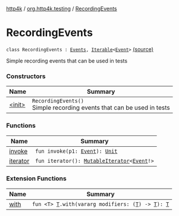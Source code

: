 [http4k](../../index.md) / [org.http4k.testing](../index.md) / [RecordingEvents](./index.md)

# RecordingEvents

`class RecordingEvents : `[`Events`](../../org.http4k.events/-events.md)`, `[`Iterable`](https://kotlinlang.org/api/latest/jvm/stdlib/kotlin.collections/-iterable/index.html)`<`[`Event`](../../org.http4k.events/-event/index.md)`>` [(source)](https://github.com/http4k/http4k/blob/master/http4k-core/src/main/kotlin/org/http4k/testing/RecordingEvents.kt#L10)

Simple recording events that can be used in tests

### Constructors

| Name | Summary |
|---|---|
| [&lt;init&gt;](-init-.md) | `RecordingEvents()`<br>Simple recording events that can be used in tests |

### Functions

| Name | Summary |
|---|---|
| [invoke](invoke.md) | `fun invoke(p1: `[`Event`](../../org.http4k.events/-event/index.md)`): `[`Unit`](https://kotlinlang.org/api/latest/jvm/stdlib/kotlin/-unit/index.html) |
| [iterator](iterator.md) | `fun iterator(): `[`MutableIterator`](https://kotlinlang.org/api/latest/jvm/stdlib/kotlin.collections/-mutable-iterator/index.html)`<`[`Event`](../../org.http4k.events/-event/index.md)`!>` |

### Extension Functions

| Name | Summary |
|---|---|
| [with](../../org.http4k.core/with.md) | `fun <T> `[`T`](../../org.http4k.core/with.md#T)`.with(vararg modifiers: (`[`T`](../../org.http4k.core/with.md#T)`) -> `[`T`](../../org.http4k.core/with.md#T)`): `[`T`](../../org.http4k.core/with.md#T) |
